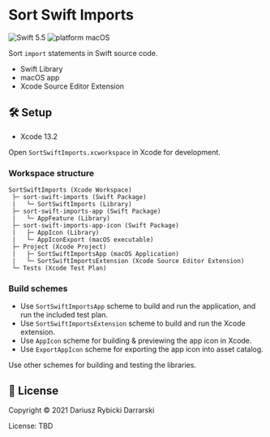 # Sort Swift Imports

![Swift 5.5](https://img.shields.io/badge/swift-5.5-orange.svg)
![platform macOS](https://img.shields.io/badge/platform-macOS-blue.svg)

Sort `import` statements in Swift source code.

- Swift Library
- macOS app
- Xcode Source Editor Extension

## 🛠 Setup

- Xcode 13.2

Open `SortSwiftImports.xcworkspace` in Xcode for development.

### Workspace structure

```
SortSwiftImports (Xcode Workspace)
 ├─ sort-swift-imports (Swift Package)
 |   └─ SortSwiftImports (Library)
 ├─ sort-swift-imports-app (Swift Package)
 |   └─ AppFeature (Library)
 ├─ sort-swift-imports-app-icon (Swift Package)
 |   ├─ AppIcon (Library)
 |   └─ AppIconExport (macOS executable)
 ├─ Project (Xcode Project)
 |   ├─ SortSwiftImportsApp (macOS Application)
 |   └─ SortSwiftImportsExtension (Xcode Source Editor Extension)
 └─ Tests (Xcode Test Plan)
```

### Build schemes

- Use `SortSwiftImportsApp` scheme to build and run the application, and run the included test plan.
- Use `SortSwiftImportsExtension` scheme to build and run the Xcode extension. 
- Use `AppIcon` scheme for building & previewing the app icon in Xcode.
- Use `ExportAppIcon` scheme for exporting the app icon into asset catalog.

Use other schemes for building and testing the libraries.

## 📄 License

Copyright © 2021 Dariusz Rybicki Darrarski

License: TBD

